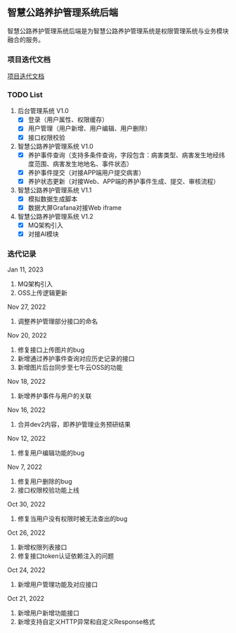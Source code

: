 ## 智慧公路养护管理系统后端

智慧公路养护管理系统后端是为智慧公路养护管理系统是权限管理系统与业务模块融合的服务。

### 项目迭代文档
[项目迭代文档](https://github.com/pyb0924/RoadDamagePlatformFrontend/tree/dev/docs)

### TODO List
1. 后台管理系统 V1.0 
   - [x] 登录（用户属性、权限缓存）
   - [x] 用户管理（用户新增、用户编辑、用户删除）
   - [x] 接口权限校验

2. 智慧公路养护管理系统 V1.0 
   - [x] 养护事件查询（支持多条件查询，字段包含：病害类型、病害发生地经纬度范围、病害发生地地名、事件状态）
   - [x] 养护事件提交（对接APP端用户提交病害）
   - [x] 养护状态更新（对接Web、APP端的养护事件生成、提交、审核流程）
   
3. 智慧公路养护管理系统 V1.1
   - [x] 模拟数据生成脚本
   - [x] 数据大屏Grafana对接Web iframe

4. 智慧公路养护管理系统 V1.2
   - [x] MQ架构引入
   - [x] 对接AI模块

### 迭代记录

Jan 11, 2023
1. MQ架构引入
2. OSS上传逻辑更新

Nov 27, 2022
1. 调整养护管理部分接口的命名

Nov 20, 2022
1. 修复接口上传图片的bug
2. 新增通过养护事件查询对应历史记录的接口
3. 新增图片后台同步至七牛云OSS的功能

Nov 18, 2022
1. 新增养护事件与用户的关联

Nov 16, 2022
1. 合并dev2内容，即养护管理业务预研结果

Nov 12, 2022
1. 修复用户编辑功能的bug

Nov 7, 2022
1. 修复用户删除的bug
2. 接口权限校验功能上线

Oct 30, 2022
1. 修复当用户没有权限时被无法查出的bug

Oct 26, 2022
1. 新增权限列表接口
2. 修复接口token认证依赖注入的问题

Oct 24, 2022
1. 新增用户管理功能及对应接口

Oct 21, 2022
1. 新增用户新增功能接口
2. 新增支持自定义HTTP异常和自定义Response格式
